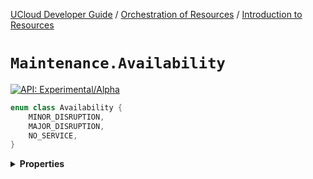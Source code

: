 [UCloud Developer Guide](/docs/developer-guide/README.md) / [Orchestration of Resources](/docs/developer-guide/orchestration/README.md) / [Introduction to Resources](/docs/developer-guide/orchestration/resources.md)

# `Maintenance.Availability`


[![API: Experimental/Alpha](https://img.shields.io/static/v1?label=API&message=Experimental/Alpha&color=orange&style=flat-square)](/docs/developer-guide/core/api-conventions.md)



```kotlin
enum class Availability {
    MINOR_DISRUPTION,
    MAJOR_DISRUPTION,
    NO_SERVICE,
}
```

<details>
<summary>
<b>Properties</b>
</summary>

<details>
<summary>
<code>MINOR_DISRUPTION</code> You might encounter some disruption to the service, but the end-user might not notice this disruption.
</summary>



This will display a weak warning on the affected resources and products. Users will still be able to use the
resources.


</details>

<details>
<summary>
<code>MAJOR_DISRUPTION</code> You should expect some disruption of the service.
</summary>



This will display a prominent warning on the affected resources and products. Users will still be able to
use the resources.


</details>

<details>
<summary>
<code>NO_SERVICE</code> The service is unavailable.
</summary>



This will display a prominent warning on the affected resources and products. Users will _not_ be able to
use the resources. This check is only enforced my the frontend, this means that any backend services will
still have to reject the request. The frontend will allow normal operation if one of the following is true:

- The current user is a UCloud administrator
- The current user has a `localStorage` property with key `NO_MAINTENANCE_BLOCK`

These users should still receive the normal warning. But, the user-interface will not block the 
operations. Instead, these users will receive the normal responses. If the service is down, then this 
will result in an error message.

This is used intend in combination with a feature in the IM. This feature will allow an operator to 
define an allow list of users who can always access the system. The operator should use this when they 
wish to test the system following maintenance. During this period, only users on the allow list can use 
the system. All other users will receive a generic error message indicating that the system is down for 
maintenance.


</details>



</details>


